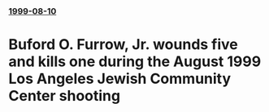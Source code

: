 ### [1999-08-10](/news/1999/08/10/index.md)

#  Buford O. Furrow, Jr. wounds five and kills one during the August 1999 Los Angeles Jewish Community Center shooting



